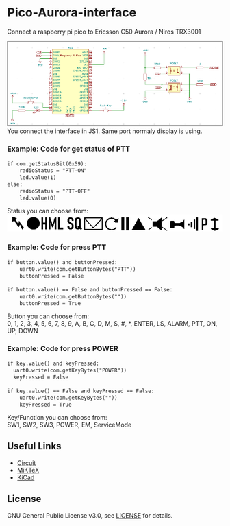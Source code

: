 # Pico-Aurora-interface
Connect a raspberry pi pico to Ericsson C50 Aurora / Niros TRX3001

![alt text](https://github.com/SA6HBR/Pico-Aurora-interface/blob/main/image/circuit.png "Interface")  
You connect the interface in JS1. Same port normaly display is using.  
  
### Example: Code for get status of PTT  

    if com.getStatusBit(0x59):  
        radioStatus = "PTT-ON"  
        led.value(1)  
    else:  
        radioStatus = "PTT-OFF"  
        led.value(0)  
        
Status you can choose from:
![alt text](https://github.com/SA6HBR/Pico-Aurora-interface/blob/main/image/c52_display.png "Status")     
  
### Example: Code for press PTT  

    if button.value() and buttonPressed:  
        uart0.write(com.getButtonBytes("PTT"))  
        buttonPressed = False
        
    if button.value() == False and buttonPressed == False:  
        uart0.write(com.getButtonBytes(""))  
        buttonPressed = True  
  
Button you can choose from:  
0, 1, 2, 3, 4, 5, 6, 7, 8, 9, A, B, C, D, M, S, #, *, ENTER, LS, ALARM, PTT, ON, UP, DOWN  

### Example: Code for press POWER

    if key.value() and keyPressed:  
      uart0.write(com.getKeyBytes("POWER"))  
      keyPressed = False  
  
    if key.value() == False and keyPressed == False:  
        uart0.write(com.getKeyBytes(""))  
        keyPressed = True  
  
Key/Function you can choose from:  
SW1, SW2, SW3, POWER, EM, ServiceMode  
  
## Useful Links

* [Circuit](https://github.com/SA6HBR/Pico-Aurora-interface/blob/main/CircuitDiagram/Pico_Aurora_interface.pdf)
* [MiKTeX](https://miktex.org/)
* [KiCad](https://www.kicad.org/)

## License

GNU General Public License v3.0, see [LICENSE](https://github.com/SA6HBR/SerialProxy/blob/main/LICENSE) for details.
